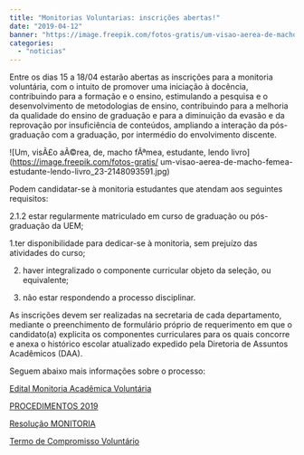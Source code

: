 ```yaml
---
title: "Monitorias Voluntarias: inscrições abertas!"
date: "2019-04-12"
banner: "https://image.freepik.com/fotos-gratis/um-visao-aerea-de-macho-femea-estudante-lendo-livro_23-2148093591.jpg"
categories: 
  - "noticias"
---
```




Entre os dias 15 a 18/04 estarão abertas as inscrições para a monitoria voluntária, com o intuito de promover uma iniciação à docência, contribuindo para a formação e o ensino, estimulando a pesquisa e o desenvolvimento de metodologias de ensino, contribuindo para a melhoria da qualidade do ensino de graduação e para a diminuição da evasão e da reprovação por insuficiência de conteúdos, ampliando a interação da pós-graduação com a graduação, por intermédio do envolvimento discente.

<!--more-->

![Um, visÃ£o aÃ©rea, de, macho fÃªmea, estudante, lendo livro](https://image.freepik.com/fotos-gratis/
um-visao-aerea-de-macho-femea-estudante-lendo-livro_23-2148093591.jpg)

Podem candidatar-se à monitoria estudantes que atendam aos seguintes requisitos:

2.1.2 estar regularmente matriculado em curso de graduação ou pós-graduação da UEM;

1.ter disponibilidade para dedicar-se à monitoria, sem prejuízo das atividades do curso;

2. haver integralizado o componente curricular objeto da seleção, ou equivalente;

3. não estar respondendo a processo disciplinar.

As inscrições devem ser realizadas na secretaria de cada departamento, mediante o preenchimento de formulário próprio de requerimento em que o candidato(a) explicita os componentes curriculares para os quais concorre e anexa o histórico escolar atualizado expedido pela Diretoria de Assuntos Acadêmicos (DAA).

Seguem abaixo mais informações sobre o processo:

[Edital Monitoria Acadêmica Voluntária](/img/antigo/2019/04/EDITAL-003-2019-Monitoria-Academica-Voluntaria-1.docx)

[PROCEDIMENTOS 2019](/img/antigo/2019/04/PROCEDIMENTOS-2019.docx)

[Resolução MONITORIA](/img/antigo/2019/04/Resolução-014-2009-CEP-MONITORIA.pdf)

[Termo de Compromisso Voluntário](/img/antigo/2019/04/Termo-de-Compromisso-Voluntário-1.docx)
